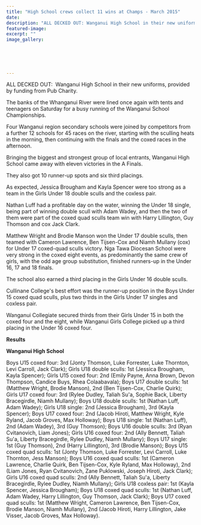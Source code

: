 ```yaml
---
title: "High School crews collect 11 wins at Champs - March 2015"
date: 
description: "ALL DECKED OUT: Wanganui High School in their new uniforms, provided by funding from Pub Charity, from the Wanganui Chronicle article 2/3/15..."
featured-image: 
excerpt: ""
image_gallery:
    
    
    
    
    
---
```


<p>ALL DECKED OUT: &nbsp;Wanganui High School in their new uniforms, provided by funding from Pub Charity.</p>
<p>The banks of the Whanganui River were lined once again with tents and teenagers on Saturday for a busy running of the Wanganui School Championships.</p>
<p>Four Wanganui region secondary schools were joined by competitors from a further 12 schools for 45 races on the river, starting with the sculling heats in the morning, then continuing with the finals and the coxed races in the afternoon.</p>
<p>Bringing the biggest and strongest group of local entrants, Wanganui High School came away with eleven victories in the A Finals.</p>
<p>They also got 10 runner-up spots and six third placings.</p>
<p>As expected, Jessica Brougham and Kayla Spencer were too strong as a team in the Girls Under 18 double sculls and the coxless pair.</p>
<p>Nathan Luff had a profitable day on the water, winning the Under 18 single, being part of winning double scull with Adam Wadey, and then the two of them were part of the coxed quad sculls team win with Harry Lillington, Guy Thomson and cox Jack Clark.</p>
<p>Matthew Wright and Brodie Manson won the Under 17 double sculls, then teamed with Cameron Lawrence, Ben Tijsen-Cox and Niamh Mullany (cox) for Under 17 coxed-quad sculls victory. Nga Tawa Diocesan School were very strong in the coxed eight events, as predominantly the same crew of girls, with the odd age group substitution, finished runners-up in the Under 16, 17 and 18 finals.</p>
<p>The school also earned a third placing in the Girls Under 16 double sculls.</p>
<p>Cullinane College's best effort was the runner-up position in the Boys Under 15 coxed quad sculls, plus two thirds in the Girls Under 17 singles and coxless pair.</p>
<p>Wanganui Collegiate secured thirds from their Girls Under 15 in both the coxed four and the eight, while Wanganui Girls College picked up a third placing in the Under 16 coxed four.</p>
<p><strong>Results</strong></p>
<p><strong>Wanganui High School</strong></p>
<p>Boys U15 coxed four: 3rd (Jonty Thomson, Luke Forrester, Luke Thornton, Levi Carroll, Jack Clark); Girls U18 double sculls: 1st (Jessica Brougham, Kayla Spencer); Girls U15 coxed four: 2nd (Emily Payne, Anna Brown, Devon Thompson, Candice Buys, Rhea Colaabavala); Boys U17 double sculls: 1st (Matthew Wright, Brodie Manson), 2nd (Ben Tijsen-Cox, Charlie Quirk); Girls U17 coxed four: 3rd (Rylee Dudley, Taliah Su'a, Sophie Back, Liberty Bracegirdle, Niamh Mullany); Boys U18 double sculls: 1st (Nathan Luff, Adam Wadey); Girls U18 single: 2nd (Jessica Brougham), 3rd (Kayla Spencer); Boys U17 coxed four: 2nd (Jacob Hiroti, Matthew Wright, Kyle Ryland, Jacob Groves, Max Holloway); Boys U18 single: 1st (Nathan Luff), 2nd (Adam Wadey), 3rd (Guy Thomson); Boys U16 double sculls: 3rd (Ryan Cvitanovich, Liam Jones); Girls U16 coxed four: 2nd (Ally Bennett, Taliah Su'a, Liberty Bracegirdle, Rylee Dudley, Niamh Mullany); Boys U17 single: 1st (Guy Thomson), 2nd (Harry Lillington), 3rd (Brodie Manson); Boys U15 coxed quad sculls: 1st (Jonty Thomson, Luke Forrester, Levi Carroll, Luke Thornton, Jess Manson); Boys U16 coxed quad sculls: 1st (Cameron Lawrence, Charlie Quirk, Ben Tijsen-Cox, Kyle Ryland, Max Holloway), 2nd (Liam Jones, Ryan Cvitanovich, Zane Puklowski, Joseph Hiroti, Jack Clark); Girls U16 coxed quad sculls: 2nd (Ally Bennett, Taliah Su'a, Liberty Bracegirdle, Rylee Dudley, Niamh Mullany); Girls U18 coxless pair: 1st (Kayla Spencer, Jessica Brougham); Boys U18 coxed quad sculls: 1st (Nathan Luff, Adam Wadey, Harry Lillington, Guy Thomson, Jack Clark); Boys U17 coxed quad sculls: 1st (Matthew Wright, Cameron Lawrence, Ben Tijsen-Cox, Brodie Manson, Niamh Mullany), 2nd (Jacob Hiroti, Harry Lillington, Jake Visser, Jacob Groves, Max Holloway).</p>

